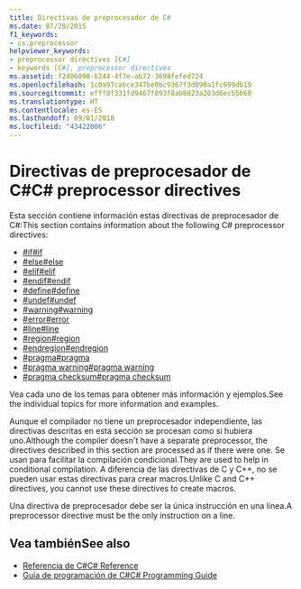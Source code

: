 ```yaml
---
title: Directivas de preprocesador de C#
ms.date: 07/20/2015
f1_keywords:
- cs.preprocessor
helpviewer_keywords:
- preprocessor directives [C#]
- keywords [C#], preprocessor directives
ms.assetid: f2406090-b244-4f7e-ab72-3698fefed724
ms.openlocfilehash: 1c0a97cabce347be0bc9367f3d090a1fc699db19
ms.sourcegitcommit: efff8f331fd9467f093f8ab8d23a203d6ecb5b60
ms.translationtype: HT
ms.contentlocale: es-ES
ms.lasthandoff: 09/01/2018
ms.locfileid: "43422006"
---
```

# <a name="c-preprocessor-directives"></a><span data-ttu-id="aab79-102">Directivas de preprocesador de C#</span><span class="sxs-lookup"><span data-stu-id="aab79-102">C# preprocessor directives</span></span>
<span data-ttu-id="aab79-103">Esta sección contiene información estas directivas de preprocesador de C#:</span><span class="sxs-lookup"><span data-stu-id="aab79-103">This section contains information about the following C# preprocessor directives:</span></span>

- [<span data-ttu-id="aab79-104">#if</span><span class="sxs-lookup"><span data-stu-id="aab79-104">#if</span></span>](../../../csharp/language-reference/preprocessor-directives/preprocessor-if.md)
- [<span data-ttu-id="aab79-105">#else</span><span class="sxs-lookup"><span data-stu-id="aab79-105">#else</span></span>](../../../csharp/language-reference/preprocessor-directives/preprocessor-else.md)
- [<span data-ttu-id="aab79-106">#elif</span><span class="sxs-lookup"><span data-stu-id="aab79-106">#elif</span></span>](../../../csharp/language-reference/preprocessor-directives/preprocessor-elif.md)
- [<span data-ttu-id="aab79-107">#endif</span><span class="sxs-lookup"><span data-stu-id="aab79-107">#endif</span></span>](../../../csharp/language-reference/preprocessor-directives/preprocessor-endif.md)
- [<span data-ttu-id="aab79-108">#define</span><span class="sxs-lookup"><span data-stu-id="aab79-108">#define</span></span>](../../../csharp/language-reference/preprocessor-directives/preprocessor-define.md)
- [<span data-ttu-id="aab79-109">#undef</span><span class="sxs-lookup"><span data-stu-id="aab79-109">#undef</span></span>](../../../csharp/language-reference/preprocessor-directives/preprocessor-undef.md)
- [<span data-ttu-id="aab79-110">#warning</span><span class="sxs-lookup"><span data-stu-id="aab79-110">#warning</span></span>](../../../csharp/language-reference/preprocessor-directives/preprocessor-warning.md)
- [<span data-ttu-id="aab79-111">#error</span><span class="sxs-lookup"><span data-stu-id="aab79-111">#error</span></span>](../../../csharp/language-reference/preprocessor-directives/preprocessor-error.md)
- [<span data-ttu-id="aab79-112">#line</span><span class="sxs-lookup"><span data-stu-id="aab79-112">#line</span></span>](../../../csharp/language-reference/preprocessor-directives/preprocessor-line.md)
- [<span data-ttu-id="aab79-113">#region</span><span class="sxs-lookup"><span data-stu-id="aab79-113">#region</span></span>](../../../csharp/language-reference/preprocessor-directives/preprocessor-region.md)
- [<span data-ttu-id="aab79-114">#endregion</span><span class="sxs-lookup"><span data-stu-id="aab79-114">#endregion</span></span>](../../../csharp/language-reference/preprocessor-directives/preprocessor-endregion.md)
- [<span data-ttu-id="aab79-115">#pragma</span><span class="sxs-lookup"><span data-stu-id="aab79-115">#pragma</span></span>](../../../csharp/language-reference/preprocessor-directives/preprocessor-pragma.md)
- [<span data-ttu-id="aab79-116">#pragma warning</span><span class="sxs-lookup"><span data-stu-id="aab79-116">#pragma warning</span></span>](../../../csharp/language-reference/preprocessor-directives/preprocessor-pragma-warning.md)
- [<span data-ttu-id="aab79-117">#pragma checksum</span><span class="sxs-lookup"><span data-stu-id="aab79-117">#pragma checksum</span></span>](../../../csharp/language-reference/preprocessor-directives/preprocessor-pragma-checksum.md)

<span data-ttu-id="aab79-118">Vea cada uno de los temas para obtener más información y ejemplos.</span><span class="sxs-lookup"><span data-stu-id="aab79-118">See the individual topics for more information and examples.</span></span>

<span data-ttu-id="aab79-119">Aunque el compilador no tiene un preprocesador independiente, las directivas descritas en esta sección se procesan como si hubiera uno.</span><span class="sxs-lookup"><span data-stu-id="aab79-119">Although the compiler doesn't have a separate preprocessor, the directives described in this section are processed as if there were one.</span></span> <span data-ttu-id="aab79-120">Se usan para facilitar la compilación condicional.</span><span class="sxs-lookup"><span data-stu-id="aab79-120">They are used to help in conditional compilation.</span></span> <span data-ttu-id="aab79-121">A diferencia de las directivas de C y C++, no se pueden usar estas directivas para crear macros.</span><span class="sxs-lookup"><span data-stu-id="aab79-121">Unlike C and C++ directives, you cannot use these directives to create macros.</span></span>

<span data-ttu-id="aab79-122">Una directiva de preprocesador debe ser la única instrucción en una línea.</span><span class="sxs-lookup"><span data-stu-id="aab79-122">A preprocessor directive must be the only instruction on a line.</span></span>

## <a name="see-also"></a><span data-ttu-id="aab79-123">Vea también</span><span class="sxs-lookup"><span data-stu-id="aab79-123">See also</span></span>

- [<span data-ttu-id="aab79-124">Referencia de C#</span><span class="sxs-lookup"><span data-stu-id="aab79-124">C# Reference</span></span>](../../../csharp/language-reference/index.md)  
- [<span data-ttu-id="aab79-125">Guía de programación de C#</span><span class="sxs-lookup"><span data-stu-id="aab79-125">C# Programming Guide</span></span>](../../../csharp/programming-guide/index.md)
